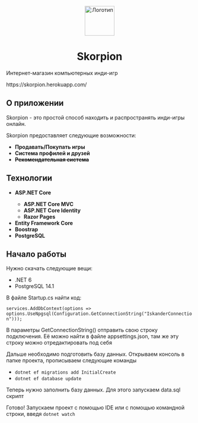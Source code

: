 <p align="center"> 
  <img src="https://cdn-icons-png.flaticon.com/512/32/32840.png" alt="Логотип" width="80px" height="80px">
</p>
<h1 align="center"> Skorpion </h1>
<p>Интернет-магазин компьютерных инди-игр</p>
<p>https://skorpion.herokuapp.com/</p>
<h2>О приложении</h2>
<p>Skorpion - это простой способ находить и распространять инди-игры онлайн.</p>
<p>Skorpion предоставляет следующие возможности:</p>
<ul>
  <li><b>Продавать/Покупать игры</b></li>
  <li><b>Система профилей и друзей</b></li>
  <li><b><strike>Рекомендательная система</strike></b></li>
</ul>
<h2>Технологии</h2>
<ul>
  <li><b>ASP.NET Core</b></li>
    <ul>
      <li><b>ASP.NET Core MVC</b></li>
      <li><b>ASP.NET Core Identity</b></li>
      <li><b>Razor Pages</b></li>
    </ul>
  <li><b>Entity Framework Core</b></li>
  <li><b>Boostrap</b></li>
  <li><b>PostgreSQL</b></li>
</ul>
<h2>Начало работы</h2>
<p>Нужно скачать следующие вещи:</p>
<ul>
  <li>.NET 6</li>
  <li>PostgreSQL 14.1</li>
</ul>
<p>В файле Startup.cs найти код:</p><code>services.AddDbContext<ApplicationContext>(options => options.UseNpgsql(Configuration.GetConnectionString("IskanderConnection")));</code>  
<p></p>
<p>В параметры GetConnectionString() отправить свою строку подключения. Её можно найти в файле appsettings.json, там же эту строку можно отредактировать под себя</p>
<p>Дальше необходимо подготовить базу данных. Открываем консоль в папке проекта, прописываем следующие команды</p>
<ul>
  <li><code>dotnet ef migrations add InitialCreate</code></li>
  <li><code>dotnet ef database update</code></li>
</ul>
<p>Теперь нужно заполнить базу данных. Для этого запускаем data.sql скрипт</p>
<p>Готово! Запускаем проект с помощью IDE или с помощью командной строки, введя <code>dotnet watch</code></p>

